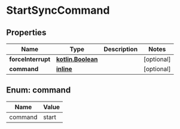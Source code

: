 # StartSyncCommand

## Properties
Name | Type | Description | Notes
------------ | ------------- | ------------- | -------------
**forceInterrupt** | [**kotlin.Boolean**](.md) |  |  [optional]
**command** | [**inline**](#CommandEnum) |  |  [optional]

<a name="CommandEnum"></a>
## Enum: command
Name | Value
---- | -----
command | start
